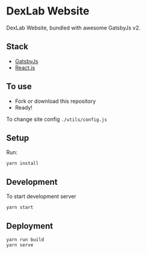 # DexLab Website

DexLab Website, bundled with awesome GatsbyJs v2.

## Stack

- [GatsbyJs](https://www.gatsbyjs.org/)
- [React.js](https://reactjs.org/)

## To use

- Fork or download this repository
- Ready!

To change site config `./utils/config.js`

## Setup

Run:

```
yarn install
```

## Development

To start development server

```
yarn start
```

## Deployment

```
yarn run build
yarn serve
```
